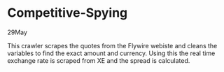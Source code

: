 # Competitive-Spying
29May

This crawler scrapes the quotes from the Flywire webiste and cleans the variables to find the exact amount and currency. 
Using this the real time exchange rate is scraped from XE and the spread is calculated.

